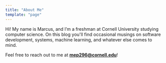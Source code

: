 ```yaml
---
title: "About Me"
template: "page"
---
```


Hi! My name is Marcus, and I’m a freshman at Cornell University studying computer science. On this blog you'll find occasional musings on software development, systems, machine learning, and whatever else comes to mind.

Feel free to reach out to me at [**mep296@cornell.edu**](mailto:mep296@cornell.edu)!